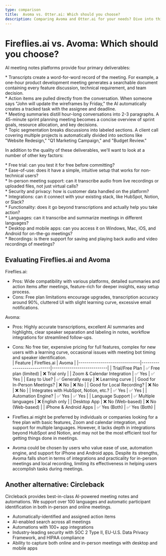 ```yaml
---
type: comparison
title:  Avoma vs. Otter.ai: Which should you choose?
description: Comparing Avoma and Otter.ai for your needs? Dive into this article to evaluate both tools and discover an alternative, Circleback.
---
```


# Fireflies.ai vs. Avoma: Which should you choose?  
AI meeting notes platforms provide four primary deliverables:  
  
* Transcripts create a word-for-word record of the meeting. For example, a one-hour product development meeting generates a searchable document containing every feature discussion, technical requirement, and team decision.  
* Action items are pulled directly from the conversation. When someone says "John will update the wireframes by Friday," the AI automatically creates a tracked task with the assignee and deadline.  
* Meeting summaries distill hour-long conversations into 2-3 paragraphs. A 45-minute sprint planning meeting becomes a concise overview of sprint goals, resource allocation, and key decisions.  
* Topic segmentation breaks discussions into labeled sections. A client call covering multiple projects is automatically divided into sections like "Website Redesign," "Q1 Marketing Campaign," and "Budget Review."  
  
In addition to the quality of these deliverables, we'll want to look at a number of other key factors:  
  
* Free trial: can you test it for free before committing?  
* Ease-of-use: does it have a simple, intuitive setup that works for non-technical users?  
* In-person meeting support: can it transcribe audio from live recordings or uploaded files, not just virtual calls?  
* Security and privacy: how is customer data handled on the platform?  
* Integrations: can it connect with your existing stack, like HubSpot, Notion, or Slack?  
* Functionality: does it go beyond transcriptions and actually help you take action?  
* Languages: can it transcribe and summarize meetings in different languages?  
* Desktop and mobile apps: can you access it on Windows, Mac, iOS, and Android for on-the-go meetings?  
* Recordings: is there support for saving and playing back audio and video recordings of meetings?    
## Evaluating Fireflies.ai and Avoma  
Fireflies.ai:
- Pros: Wide compatibility with various platforms, detailed summaries and action items after meetings, feature-rich for deeper insights, easy setup process.
- Cons: Free plan limitations encourage upgrades, transcription accuracy around 90%, cluttered UI with slight learning curve, excessive email notifications.

Avoma:
- Pros: Highly accurate transcriptions, excellent AI summaries and highlights, clear speaker separation and labeling in notes, workflow integrations for streamlined follow-ups.
- Cons: No free tier, expensive pricing for full features, complex for new users with a learning curve, occasional issues with meeting bot timing and speaker identification.  
| Feature                        | Fireflies.ai               | Avoma                      |
|-------------------------------|----------------------------|----------------------------|
| Trial/Free Plan               | ✅ Free plan (limited)      | ❌ Trial only              |
| Zoom & Calendar Integration    | ✅ Yes                     | ✅ Yes                     |
| Easy to Use?                   | ✅ Generally easy          | ❌ Learning curve          |
| Good for In-Person Meetings?   | ❌ No                      | ❌ No                      |
| Good for Local Recording?      | ❌ No                      | ❌ No                      |
| Integrates with HubSpot, Notion, etc.? | ✅ Yes              | ✅ Yes                     |
| Automation Engine?             | ✅ Yes                     | ✅ Yes                     |
| Language Support               | ✅ Multiple languages      | ❌ English only            |
| Desktop App                   | ❌ No (Web-based)          | ❌ No (Web-based)          |
| iPhone & Android Apps         | ✅ Yes (Both)              | ✅ Yes (Both)              |  
- Fireflies.ai might be preferred by individuals or companies looking for a free plan with basic features, Zoom and calendar integration, and support for multiple languages. However, it lacks depth in integrations beyond HubSpot and Notion, and may not be the most efficient tool for getting things done in meetings.

- Avoma could be chosen by users who value ease of use, automation engine, and support for iPhone and Android apps. Despite its strengths, Avoma falls short in terms of integrations and practicality for in-person meetings and local recording, limiting its effectiveness in helping users accomplish tasks during meetings.  
## Another alternative: Circleback  
Circleback provides best-in-class AI-powered meeting notes and automations. We support over 100 languages and automatic participant identification in both in-person and online meetings.  
  
* Automatically-identified and assigned action items  
* AI-enabled search across all meetings  
* Automations with 100+ app integrations  
* Industry-leading security with SOC 2 Type II, EU-U.S. Data Privacy Framework, and HIPAA compliance  
* Ability to capture both online and in-person meetings with desktop and mobile apps  